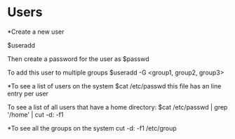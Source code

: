 # Users

*Create a new user

$useradd <userName> 

Then create a password for the user as
$passwd <userName>

To add this user to multiple groups
$useradd -G <group1, group2, group3> <userName>

*To see a list of users on the system
$cat /etc/passwd 
this file has an line entry per user

To see a list of all users that have a home directory:
$cat /etc/passwd | grep '/home' | cut -d: -f1

*To see all the groups on the system
cut -d: -f1 /etc/group

